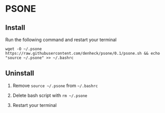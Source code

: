 # PSONE

## Install

Run the following command and restart your terminal

```
wget -O ~/.psone https://raw.githubusercontent.com/denheck/psone/0.1/psone.sh && echo "source ~/.psone" >> ~/.bashrc
```

## Uninstall

1. Remove `source ~/.psone` from `~/.bashrc`

2. Delete bash script with `rm ~/.psone`

3. Restart your terminal
